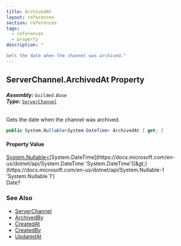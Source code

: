 ```yaml
---
title: ArchivedAt
layout: references
section: references
tags:
  - references
  - property
description: "

Gets the date when the channel was archived."
---
```


## ServerChannel.ArchivedAt Property
###### **Assembly:** `Guilded.Base`<br/>**Type:** [`ServerChannel`](ServerChannel 'Guilded.Base.Servers.ServerChannel')

Gets the date when the channel was archived.

```csharp
public System.Nullable<System.DateTime> ArchivedAt { get; }
```

#### Property Value
[System.Nullable&lt;](https://docs.microsoft.com/en-us/dotnet/api/System.Nullable-1 'System.Nullable`1')[System.DateTime](https://docs.microsoft.com/en-us/dotnet/api/System.DateTime 'System.DateTime')[&gt;](https://docs.microsoft.com/en-us/dotnet/api/System.Nullable-1 'System.Nullable`1')  
Date?

### See Also
- [ServerChannel](ServerChannel 'Guilded.Base.Servers.ServerChannel')
- [ArchivedBy](ServerChannel.ArchivedBy 'Guilded.Base.Servers.ServerChannel.ArchivedBy')
- [CreatedAt](ServerChannel.CreatedAt 'Guilded.Base.Servers.ServerChannel.CreatedAt')
- [CreatedBy](ServerChannel.CreatedBy 'Guilded.Base.Servers.ServerChannel.CreatedBy')
- [UpdatedAt](ServerChannel.UpdatedAt 'Guilded.Base.Servers.ServerChannel.UpdatedAt')